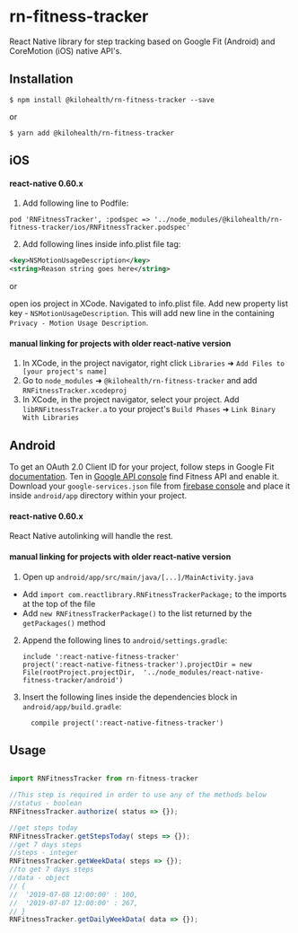 
# rn-fitness-tracker

React Native library for step tracking based on Google Fit (Android) and CoreMotion (iOS) native API's.

## Installation
`$ npm install @kilohealth/rn-fitness-tracker --save`

or

`$ yarn add @kilohealth/rn-fitness-tracker`

## iOS

#### react-native 0.60.x

1. Add following line to Podfile:

`pod 'RNFitnessTracker', :podspec => '../node_modules/@kilohealth/rn-fitness-tracker/ios/RNFitnessTracker.podspec'`

2. Add following lines inside info.plist file <dict> tag:

```xml
<key>NSMotionUsageDescription</key>
<string>Reason string goes here</string>
``` 

or 

open ios project in XCode. Navigated to info.plist file. Add new property list key - `NSMotionUsageDescription`. This will add new line in the containing `Privacy - Motion Usage Description`.

#### manual linking for projects with older react-native version

1. In XCode, in the project navigator, right click `Libraries` ➜ `Add Files to [your project's name]`
2. Go to `node_modules` ➜ `@kilohealth/rn-fitness-tracker` and add `RNFitnessTracker.xcodeproj`
3. In XCode, in the project navigator, select your project. Add `libRNFitnessTracker.a` to your project's `Build Phases` ➜ `Link Binary With Libraries`

## Android

To get an OAuth 2.0 Client ID for your project, follow steps in Google Fit [documentation](https://developers.google.com/fit/android/get-api-key).
Ten in [Google API console](https://console.developers.google.com) find Fitness API and enable it. Download your `google-services.json` file from [firebase console](https://console.firebase.google.com) and place it inside `android/app` directory within your project.

#### react-native 0.60.x

React Native autolinking will handle the rest.

#### manual linking for projects with older react-native version

1. Open up `android/app/src/main/java/[...]/MainActivity.java`
  - Add `import com.reactlibrary.RNFitnessTrackerPackage;` to the imports at the top of the file
  - Add `new RNFitnessTrackerPackage()` to the list returned by the `getPackages()` method
2. Append the following lines to `android/settings.gradle`:
  	```
  	include ':react-native-fitness-tracker'
  	project(':react-native-fitness-tracker').projectDir = new File(rootProject.projectDir, 	'../node_modules/react-native-fitness-tracker/android')
  	```
3. Insert the following lines inside the dependencies block in `android/app/build.gradle`:
  	```
      compile project(':react-native-fitness-tracker')
  	```

## Usage
```javascript

import RNFitnessTracker from rn-fitness-tracker

//This step is required in order to use any of the methods below
//status - boolean
RNFitnessTracker.authorize( status => {});

//get steps today
RNFitnessTracker.getStepsToday( steps => {});
//get 7 days steps
//steps - integer
RNFitnessTracker.getWeekData( steps => {});
//to get 7 days steps
//data - object 
// {
//  '2019-07-08 12:00:00' : 100,
//  '2019-07-07 12:00:00' : 267,
// }
RNFitnessTracker.getDailyWeekData( data => {});

```
 
